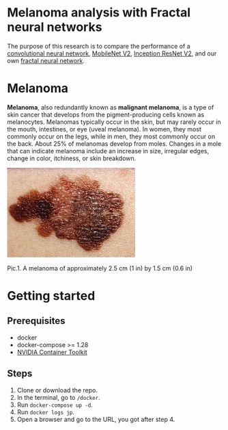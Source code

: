 # Melanoma analysis with Fractal neural networks
The purpose of this research is to compare the performance of 
a [convolutional neural network](https://github.com/amyshenin-tech/masters-thesis---melanoma-analysis-with-fnn/blob/fnn/convnet/notebook-ENG.ipynb), 
[MobileNet V2](https://github.com/amyshenin-tech/masters-thesis---melanoma-analysis-with-fnn/blob/fnn/mobilenet_v2/notebook-ENG.ipynb), 
[Inception ResNet V2](https://github.com/amyshenin-tech/masters-thesis---melanoma-analysis-with-fnn/blob/fnn/inception_resnet_v2/notebook-ENG.ipynb), 
and our own [fractal neural network](https://github.com/amyshenin-tech/masters-thesis---melanoma-analysis-with-fnn/blob/fnn/fractalnet/notebook-ENG.ipynb).

# Melanoma
<p>
  <b>Melanoma</b>, also redundantly known as <b>malignant melanoma</b>, is a type of skin cancer that develops from the pigment-producing cells known as melanocytes. 
  Melanomas typically occur in the skin, but may rarely occur in the mouth, intestines, or eye (uveal melanoma). 
  In women, they most commonly occur on the legs, while in men, they most commonly occur on the back. About 25% of melanomas develop from moles. 
  Changes in a mole that can indicate melanoma include an increase in size, irregular edges, change in color, itchiness, or skin breakdown.
</p>

![](./assets/melanoma.jpg)<br/>

<p> Pic.1. A melanoma of approximately 2.5 cm (1 in) by 1.5 cm (0.6 in)</p>

# Getting started
## Prerequisites
- docker
- docker-compose >= 1.28
- [NVIDIA Container Toolkit](https://github.com/NVIDIA/nvidia-docker)
## Steps
1. Clone or download the repo.
2. In the terminal, go to `/docker`.
3. Run `docker-compose up -d`.
4. Run `docker logs jp`.
5. Open a browser and go to the URL, you got after step 4.
